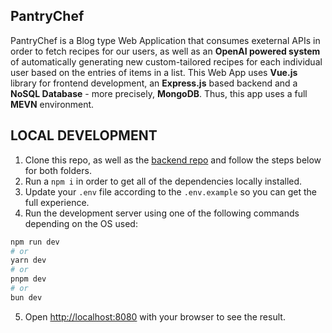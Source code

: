 ## PantryChef

PantryChef is a Blog type Web Application that consumes exeternal APIs in order to fetch recipes for our users, as well as an **OpenAI powered system** of automatically generating new custom-tailored recipes for each individual user based on the entries of items in a list. This Web App uses **Vue.js** library for frontend development, an **Express.js** based backend and a **NoSQL Database** - more precisely, **MongoDB**. Thus, this app uses a full **MEVN** environment.

## LOCAL DEVELOPMENT

1. Clone this repo, as well as the [backend repo](https://github.com/msionut28/pantryChef_backend) and follow the steps below for both folders.
2. Run a ``` npm i ``` in order to get all of the dependencies locally installed.
3. Update your ```.env``` file according to the ```.env.example``` so you can get the full experience.
4. Run the development server using one of the following commands depending on the OS used:
```bash
npm run dev
# or
yarn dev
# or
pnpm dev
# or
bun dev
```
5. Open [http://localhost:8080](http://localhost:8080) with your browser to see the result.